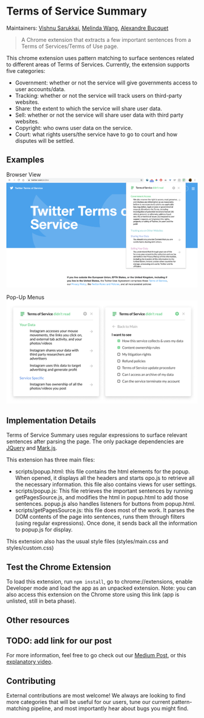 # Terms of Service Summary

Maintainers: [Vishnu Sarukkai](https://github.com/VSAnimator), [Melinda Wang](https://github.com/melywang),  [Alexandre Bucquet](https://github.com/abucquet)

> A Chrome extension that extracts a few important sentences from a Terms of Services/Terms of Use page.

This chrome extension uses pattern matching to surface sentences related to different areas of Terms of Services. Currently, the extension supports five categories:

- Government: whether or not the service will give governments access to user accounts/data.
- Tracking: whether or not the service will track users on third-party websites.
- Share: the extent to which the service will share user data.
- Sell: whether or not the service will share user data with third party websites.
- Copyright: who owns user data on the service.
- Court: what rights users/the service have to go to court and how disputes will be settled.

## Examples
Browser View
![Browser View](images/browser-view.png)

Pop-Up Menus
![Pop-Up Menus](images/popup-view.png)

## Implementation Details
Terms of Service Summary uses regular expressions to surface relevant sentences after parsing the page. The only package dependencies are [JQuery](https://jquery.com/) and [Mark.js](https://markjs.io/).

This extension has three main files:
- scripts/popup.html: this file contains the html elements for the popup. When opened, it displays all the headers and starts opo.js to retrieve all the necessary information. this file also contains views for user settings.
- scripts/popup.js: This file retrieves the important sentences by running getPagesSource.js, and modifies the html in popup.html to add those sentences. popup.js also handles listeners for buttons from popup.html.
- scripts/getPagesSource.js: this file does most of the work. It parses the DOM contents of the page into sentences, runs them through filters (using regular expressions). Once done, it sends back all the information to popup.js for display. 

This extension also has the usual style files (styles/main.css and styles/custom.css)

## Test the Chrome Extension
To load this extension, run ```npm install```, go to chrome://extensions, enable Developer mode and load the app as an unpacked extension. Note: you can also access this extension on the Chrome store using this link (app is unlisted, still in beta phase).

## Other resources
## TODO: add link for our post
For more information, feel free to go check out our [Medium Post](), or this [explanatory video](https://vimeo.com/425369454).

## Contributing
External contributions are most welcome! We always are looking to find more categories that will be useful for our users, tune our current pattern-matching pipeline, and most importantly hear about bugs you might find. 
